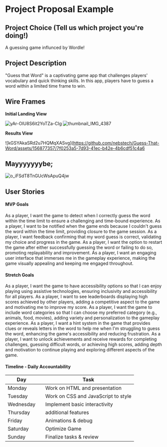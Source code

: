 # Project Proposal Example

## Project Choice (Tell us which project you're doing!)

A guessing game influnced by Wordle!

## Project Description 
"Guess that Word" is a captivating game app that challenges players' vocabulary and quick thinking skills. In this app, players have to guess a word within a limited time frame to win.  

## Wire Frames

**Initial Landing View**

![yAr-OlU8S6it2YoTZa-CIg](https://github.com/nebstech/Guess-That-Word/assets/156877357/a94f4dc0-7d07-4b53-b70f-660a14a5c5b5)
![thumbnail_IMG_4387](https://github.com/nebstech/Guess-That-Word/assets/156877357/8d93531b-d774-406e-bfb9-8d178a9a58a3)


**Results View**

![kGSYAkaSRd2u7HQMqXASvg](https://github.com/nebstech/Guess-That-Word/assets/156877357/7f0253a5-7d93-41ec-b42e-4b6cdf51c4a6

## Mayyyyyyybe;

![o_iFSdT8TnGUcWsApuQ4jw](https://github.com/nebstech/Guess-That-Word/assets/156877357/955d5bfd-cd22-437d-98c7-001bd12da06c)

## User Stories

#### MVP Goals

As a player, I want the game to detect when I correctly guess the word within the time limit to ensure a challenging and time-bound experience.
As a player, I want to be notified when the game ends because I couldn't guess the word within the time limit, providing closure to the game session.
As a player, I want feedback confirming that my word guess is correct, validating my choice and progress in the game.
As a player, I want the option to restart the game after either successfully guessing the word or failing to do so, promoting replayability and improvement.
As a player, I want an engaging user interface that immerses me in the gameplay experience, making the game visually appealing and keeping me engaged throughout. 

#### Stretch Goals

As a player, I want the game to have accessibility options so that I can enjoy playing using assistive technologies, ensuring inclusivity and accessibility for all players.
As a player, I want to see leaderboards displaying high scores achieved by other players, adding a competitive aspect to the game and motivating me to improve my score.
As a player, I want the game to include word categories so that I can choose my preferred category (e.g., animals, food, movies), adding variety and personalization to the gameplay experience.
As a player, I want a hint system in the game that provides clues or reveals letters in the word to help me when I'm struggling to guess the word, enhancing the game's accessibility and reducing frustration.
As a player, I want to unlock achievements and receive rewards for completing challenges, guessing difficult words, or achieving high scores, adding depth and motivation to continue playing and exploring different aspects of the game.


#### Timeline - Daily Accountability

| Day        |   | Task                               |
|------------|---|------------------------------------|
| Monday     |   | Work on HTML and presentation      |          
| Tuesday    |   | Work on CSS and JavaScript to style|          
| Wednesday  |   | Implement basic interactivity      |          
| Thursday   |   | additional features                |          
| Friday     |   | Animations & debug                 |          
| Saturday   |   | Optimize Game                      |          
| Sunday     |   | Finalize tasks & review            |          

